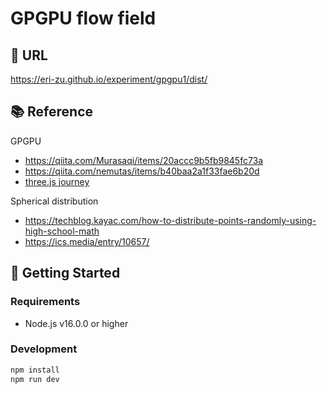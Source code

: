 # GPGPU flow field

## 🔗 URL

https://eri-zu.github.io/experiment/gpgpu1/dist/

## 📚 Reference

GPGPU

- https://qiita.com/Murasaqi/items/20accc9b5fb9845fc73a
- https://qiita.com/nemutas/items/b40baa2a1f33fae6b20d
- [three.js journey](https://threejs-journey.com/lessons/gpgpu-flow-field-particles-shaders)

Spherical distribution

- https://techblog.kayac.com/how-to-distribute-points-randomly-using-high-school-math
- https://ics.media/entry/10657/

## 🚀 Getting Started

### Requirements

- Node.js v16.0.0 or higher

### Development

```bash
npm install
npm run dev
```
